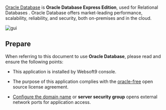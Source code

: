[Oracle Database](https://www.oracle.com/) is **Oracle Database Express Edition**, used for Relational Databases . Oracle Database offers market-leading performance, scalability, reliability, and security, both on-premises and in the cloud.


![gui](http://libs.websoft9.com/Websoft9/DocsPicture/en/oracle/oracle-database-1024x410.jpg)


## Prepare

When referring to this document to use **Oracle Database**, please read and ensure the following points:

- This application is installed by Websoft9 console.

- The purpose of this application complies with the [oracle-free](https://www.oracle.com/downloads/licenses/oracle-free-license.html) open source license agreement.

- [Configure the domain name](./domain-set) or **server security group** opens external network ports for application access.